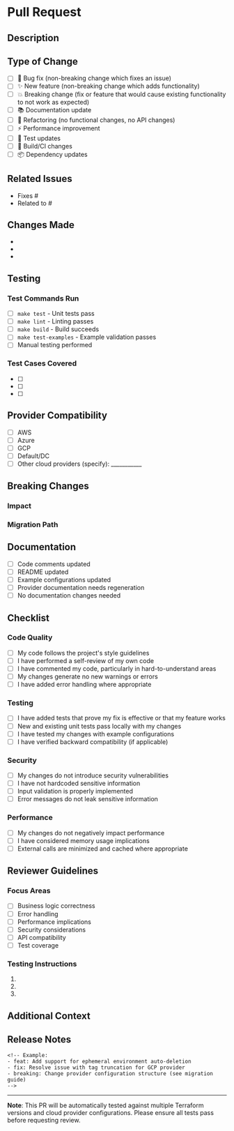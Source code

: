 # Pull Request

## Description

<!-- Provide a brief description of the changes in this PR -->

## Type of Change

<!-- Mark the relevant option with an "x" -->

- [ ] 🐛 Bug fix (non-breaking change which fixes an issue)
- [ ] ✨ New feature (non-breaking change which adds functionality)
- [ ] 💥 Breaking change (fix or feature that would cause existing functionality to not work as expected)
- [ ] 📚 Documentation update
- [ ] 🔧 Refactoring (no functional changes, no API changes)
- [ ] ⚡ Performance improvement
- [ ] 🧪 Test updates
- [ ] 🔨 Build/CI changes
- [ ] 📦 Dependency updates

## Related Issues

<!-- Link to any related issues using "Fixes #issue_number" or "Related to #issue_number" -->

- Fixes #
- Related to #

## Changes Made

<!-- Provide a detailed list of changes made in this PR -->

- 
- 
- 

## Testing

<!-- Describe the tests you ran to verify your changes -->

### Test Commands Run

- [ ] `make test` - Unit tests pass
- [ ] `make lint` - Linting passes  
- [ ] `make build` - Build succeeds
- [ ] `make test-examples` - Example validation passes
- [ ] Manual testing performed

### Test Cases Covered

<!-- List specific test cases or scenarios tested -->

- [ ] 
- [ ] 
- [ ] 

## Provider Compatibility

<!-- Mark all cloud providers tested -->

- [ ] AWS
- [ ] Azure  
- [ ] GCP
- [ ] Default/DC
- [ ] Other cloud providers (specify): ___________

## Breaking Changes

<!-- If this is a breaking change, describe the impact and migration path -->

### Impact

<!-- Describe what will break -->

### Migration Path

<!-- Describe how users can migrate to the new version -->

## Documentation

<!-- Mark all that apply -->

- [ ] Code comments updated
- [ ] README updated
- [ ] Example configurations updated
- [ ] Provider documentation needs regeneration
- [ ] No documentation changes needed

## Checklist

<!-- Ensure all items are completed before requesting review -->

### Code Quality

- [ ] My code follows the project's style guidelines
- [ ] I have performed a self-review of my own code
- [ ] I have commented my code, particularly in hard-to-understand areas
- [ ] My changes generate no new warnings or errors
- [ ] I have added error handling where appropriate

### Testing

- [ ] I have added tests that prove my fix is effective or that my feature works
- [ ] New and existing unit tests pass locally with my changes
- [ ] I have tested my changes with example configurations
- [ ] I have verified backward compatibility (if applicable)

### Security

- [ ] My changes do not introduce security vulnerabilities
- [ ] I have not hardcoded sensitive information
- [ ] Input validation is properly implemented
- [ ] Error messages do not leak sensitive information

### Performance

- [ ] My changes do not negatively impact performance
- [ ] I have considered memory usage implications
- [ ] External calls are minimized and cached where appropriate

## Reviewer Guidelines

<!-- Information for reviewers -->

### Focus Areas

<!-- Highlight specific areas that need extra attention during review -->

- [ ] Business logic correctness
- [ ] Error handling
- [ ] Performance implications
- [ ] Security considerations
- [ ] API compatibility
- [ ] Test coverage

### Testing Instructions

<!-- Specific instructions for reviewers to test the changes -->

1. 
2. 
3. 

## Additional Context

<!-- Add any other context, screenshots, or information that would be helpful for reviewers -->

## Release Notes

<!-- If this change should be mentioned in release notes, provide a brief description -->

```
<!-- Example:
- feat: Add support for ephemeral environment auto-deletion
- fix: Resolve issue with tag truncation for GCP provider
- breaking: Change provider configuration structure (see migration guide)
-->
```

---

**Note**: This PR will be automatically tested against multiple Terraform versions and cloud provider configurations. Please ensure all tests pass before requesting review.